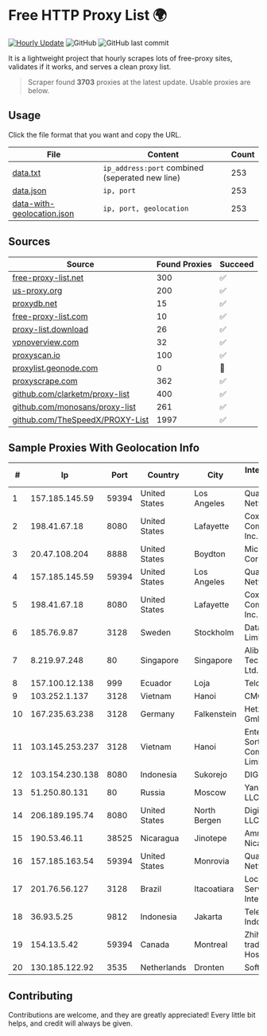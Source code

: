 
# Free HTTP Proxy List 🌍

[![Hourly Update](https://github.com/mertguvencli/http-proxy-list/actions/workflows/main.yml/badge.svg?branch=main)](https://github.com/mertguvencli/http-proxy-list/actions/workflows/main.yml)
![GitHub](https://img.shields.io/github/license/mertguvencli/http-proxy-list)
![GitHub last commit](https://img.shields.io/github/last-commit/mertguvencli/http-proxy-list)

It is a lightweight project that hourly scrapes lots of free-proxy sites, validates if it works, and serves a clean proxy list.


> Scraper found **3703** proxies at the latest update. Usable proxies are below.

## Usage

Click the file format that you want and copy the URL.


|File|Content|Count|
|----|-------|-----|
|[data.txt](https://raw.githubusercontent.com/mertguvencli/http-proxy-list/main/proxy-list/data.txt)|`ip_address:port` combined (seperated new line)|253|
|[data.json](https://raw.githubusercontent.com/mertguvencli/http-proxy-list/main/proxy-list/data.json)|`ip, port`|253|
|[data-with-geolocation.json](https://raw.githubusercontent.com/mertguvencli/http-proxy-list/main/proxy-list/data-with-geolocation.json)|`ip, port, geolocation`|253|

## Sources

|Source|Found Proxies|Succeed|
|------|-------------|-------|
|[free-proxy-list.net](https://free-proxy-list.net)|300|✅|
|[us-proxy.org](https://www.us-proxy.org)|200|✅|
|[proxydb.net](http://proxydb.net)|15|✅|
|[free-proxy-list.com](https://free-proxy-list.com/?page=&port=&type%5B%5D=http&type%5B%5D=https&up_time=0&search=Search)|10|✅|
|[proxy-list.download](https://www.proxy-list.download/HTTP)|26|✅|
|[vpnoverview.com](https://vpnoverview.com/privacy/anonymous-browsing/free-proxy-servers)|32|✅|
|[proxyscan.io](https://www.proxyscan.io)|100|✅|
|[proxylist.geonode.com](https://proxylist.geonode.com/api/proxy-list?limit=300&page=1&sort_by=lastChecked&sort_type=desc&protocols=http,https)|0|🚫|
|[proxyscrape.com](https://api.proxyscrape.com/v2/?request=displayproxies&protocol=http&timeout=10000&country=all&ssl=all&anonymity=all)|362|✅|
|[github.com/clarketm/proxy-list](https://raw.githubusercontent.com/clarketm/proxy-list/master/proxy-list-raw.txt)|400|✅|
|[github.com/monosans/proxy-list](https://raw.githubusercontent.com/monosans/proxy-list/main/proxies/http.txt)|261|✅|
|[github.com/TheSpeedX/PROXY-List](https://raw.githubusercontent.com/TheSpeedX/PROXY-List/master/http.txt)|1997|✅|


## Sample Proxies With Geolocation Info

|#|Ip|Port|Country|City|Internet Service Provider|
|-|--|----|-------|----|-------------------------|
|1|157.185.145.59|59394|United States|Los Angeles|Quantil Networks Inc|
|2|198.41.67.18|8080|United States|Lafayette|Cox Communications Inc.|
|3|20.47.108.204|8888|United States|Boydton|Microsoft Corporation|
|4|157.185.145.59|59394|United States|Los Angeles|Quantil Networks Inc|
|5|198.41.67.18|8080|United States|Lafayette|Cox Communications Inc.|
|6|185.76.9.87|3128|Sweden|Stockholm|DataCamp Limited|
|7|8.219.97.248|80|Singapore|Singapore|Alibaba (US) Technology Co., Ltd.|
|8|157.100.12.138|999|Ecuador|Loja|Telconet S.A|
|9|103.252.1.137|3128|Vietnam|Hanoi|CMCMIENBAC|
|10|167.235.63.238|3128|Germany|Falkenstein|Hetzner Online GmbH|
|11|103.145.253.237|3128|Vietnam|Hanoi|Enterprise Sortware Company Limited|
|12|103.154.230.138|8080|Indonesia|Sukorejo|DIGITNET|
|13|51.250.80.131|80|Russia|Moscow|Yandex.Cloud LLC|
|14|206.189.195.74|8080|United States|North Bergen|DigitalOcean, LLC|
|15|190.53.46.11|38525|Nicaragua|Jinotepe|Amnet Datos Nicaragua|
|16|157.185.163.54|59394|United States|Monrovia|Quantil Networks Inc|
|17|201.76.56.127|3128|Brazil|Itacoatiara|Locaweb Serviços de Internet S/A|
|18|36.93.5.25|9812|Indonesia|Jakarta|Telekomunikasi Indonesia|
|19|154.13.5.42|59394|Canada|Montreal|Zhihua Lu trading as HostHub|
|20|130.185.122.92|3535|Netherlands|Dronten|Softqloud GmbH|



## Contributing

Contributions are welcome, and they are greatly appreciated! Every
little bit helps, and credit will always be given.


